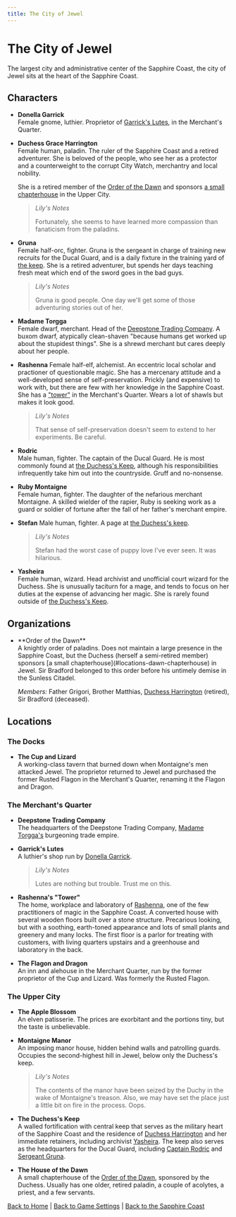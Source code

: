 ```yaml
---
title: The City of Jewel
---
```


# The City of Jewel

The largest city and administrative center of the Sapphire Coast, the city of Jewel sits at the heart of the Sapphire Coast.

## Characters

- <a id="characters-donella-garrick"></a>
  **Donella Garrick**<br>
  Female gnome, luthier. Proprietor of [Garrick's Lutes](#locations-garricks-lutes), in the Merchant's Quarter.
- <a id="characters-duchess-harrington"></a>
  **Duchess Grace Harrington**<br>
  Female human, paladin. The ruler of the Sapphire Coast and a retired adventurer. She is beloved of the people, who see her as a protector and a counterweight to the corrupt City Watch, merchantry and local nobility.

  She is a retired member of the [Order of the Dawn](#organizations-order-of-the-dawn) and sponsors [a small chapterhouse](#locations-dawn-chapterhouse) in the Upper City.

  > *Lily's Notes*
  >
  > Fortunately, she seems to have learned more compassion than fanaticism from the paladins.
- <a id="characters-gruna"></a>
  **Gruna**<br>
  Female half-orc, fighter. Gruna is the sergeant in charge of training new recruits for the Ducal Guard, and is a daily fixture in the training yard of [the keep](#locations-duchess-keep). She is a retired adventurer, but spends her days teaching fresh meat which end of the sword goes in the bad guys.

  > *Lily's Notes*
  >
  > Gruna is good people. One day we'll get some of those adventuring stories out of her.
- <a id="characters-madame-torgga"></a>
  **Madame Torgga**<br>
  Female dwarf, merchant. Head of the [Deepstone Trading Company](#locations-deepstone-trading-company). A buxom dwarf, atypically clean-shaven "because humans get worked up about the stupidest things". She is a shrewd merchant but cares deeply about her people.
- <a id="characters-rashenna"></a>
  **Rashenna**
  Female half-elf, alchemist. An eccentric local scholar and practioner of questionable magic. She has a mercenary attitude and a well-developed sense of self-preservation. Prickly (and expensive) to work with, but there are few with her knowledge in the Sapphire Coast. She has a ["tower"](#locations-rashennas-tower) in the Merchant's Quarter. Wears a lot of shawls but makes it look good.

  > *Lily's Notes*
  >
  > That sense of self-preservation doesn't seem to extend to her experiments. Be careful.
- <a id="characters-rodric"></a>
  **Rodric**<br>
  Male human, fighter. The captain of the Ducal Guard. He is most commonly found at [the Duchess's Keep](#locations-duchess-keep), although his responsibilities infrequently take him out into the countryside. Gruff and no-nonsense.
- **Ruby Montaigne**<br>
  Female human, fighter. The daughter of the nefarious merchant Montaigne. A skilled wielder of the rapier, Ruby is seeking work as a guard or soldier of fortune after the fall of her father's merchant empire.
- **Stefan**
  Male human, fighter. A page at [the Duchess's keep](#locations-duchess-keep).

  > *Lily's Notes*
  >
  > Stefan had the worst case of puppy love I've ever seen. It was hilarious.
  <a id="characters-yasheira"></a>
- **Yasheira**<br>
  Female human, wizard. Head archivist and unofficial court wizard for the Duchess. She is unusually taciturn for a mage, and tends to focus on her duties at the expense of advancing her magic. She is rarely found outside of [the Duchess's Keep](#locations-duchess-keep).

## Organizations

- <a id="organizations-order-of-the-dawn">
  **Order of the Dawn**<br>
  A knightly order of paladins. Does not maintain a large presence in the Sapphire Coast, but the Duchess (herself a semi-retired member) sponsors [a small chapterhouse](#locations-dawn-chapterhouse) in Jewel. Sir Bradford belonged to this order before his untimely demise in the Sunless Citadel.

  *Members:* Father Grigori, Brother Matthias, [Duchess Harrington](#characters-duchess-harrington) (retired), Sir Bradford (deceased).

## Locations

### The Docks

- **The Cup and Lizard**<br>
  A working-class tavern that burned down when Montaigne's men attacked Jewel. The proprietor returned to Jewel and purchased the former Rusted Flagon in the Merchant's Quarter, renaming it the Flagon and Dragon.

### The Merchant's Quarter

- <a id="locations-deepstone-trading-company"></a>
  **Deepstone Trading Company**<br>
  The headquarters of the Deepstone Trading Company, [Madame Torgga's](#characters-madame-torgga) burgeoning trade empire.
- <a id="locations-garricks-lutes"></a>
  **Garrick's Lutes**<br>
  A luthier's shop run by [Donella Garrick](#characters-donella-garrick).

  > *Lily's Notes*
  >
  > Lutes are nothing but trouble. Trust me on this.
- <a id="locations-rashennas-tower"></a>
  **Rashenna's "Tower"**<br>
  The home, workplace and laboratory of [Rashenna](#characters-rashenna), one of the few practitioners of magic in the Sapphire Coast. A converted house with several wooden floors built over a stone structure. Precarious looking, but with a soothing, earth-toned appearance and lots of small plants and greenery and many locks. The first floor is a parlor for treating with customers, with living quarters upstairs and a greenhouse and laboratory in the back.
- **The Flagon and Dragon**<br>
  An inn and alehouse in the Merchant Quarter, run by the former proprietor of the Cup and Lizard. Was formerly the Rusted Flagon.

### The Upper City

- **The Apple Blossom**<br>
  An elven patisserie. The prices are exorbitant and the portions tiny, but the taste is unbelievable.
- **Montaigne Manor**<br>
  An imposing manor house, hidden behind walls and patrolling guards. Occupies the second-highest hill in Jewel, below only the Duchess's keep.

  > *Lily's Notes*
  >
  > The contents of the manor have been seized by the Duchy in the wake of Montaigne's treason. Also, we may have set the place just a little bit on fire in the process. Oops.
- <a id="locations-duchess-keep"></a>
  **The Duchess's Keep**<br>
  A walled fortification with central keep that serves as the military heart of the Sapphire Coast and the residence of [Duchess Harrington](#characters-duchess-harrington) and her immediate retainers, including archivist [Yasheira](#characters-yasheira). The keep also serves as the headquarters for the Ducal Guard, including [Captain Rodric](#characters-rodric) and [Sergeant Gruna](#characters-gruna).
- <a id="locations-dawn-chapterhouse"></a>
  **The House of the Dawn**<br>
  A small chapterhouse of the [Order of the Dawn](#organizations-order-of-the-dawn), sponsored by the Duchess. Usually has one older, retired paladin, a couple of acolytes, a priest, and a few servants.

[Back to Home]({{site.baseurl}}/)
|
[Back to Game Settings]({{site.baseurl}}/settings)
|
[Back to the Sapphire Coast]({{site.baseurl}}/settings/sapphire-coast)
